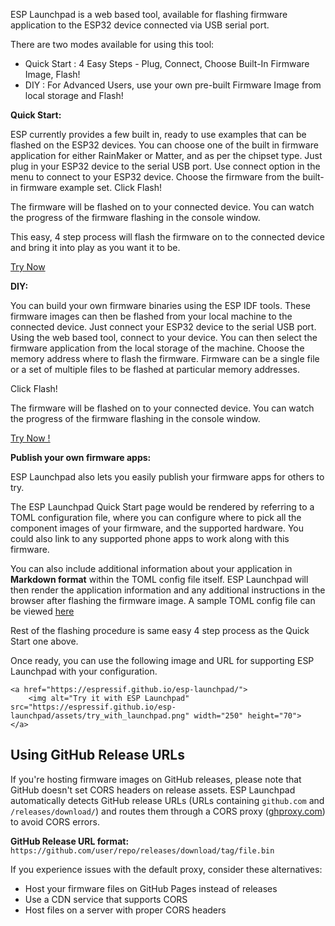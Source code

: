 ESP Launchpad is a web based tool, available for flashing firmware application to the ESP32 device connected via USB serial port.

There are two modes available for using this tool:
- Quick Start : 4 Easy Steps - Plug, Connect, Choose Built-In Firmware Image, Flash!
- DIY : For Advanced Users, use your own pre-built Firmware Image from local storage and Flash!


**Quick Start:**

ESP currently provides a few built in, ready to use examples that can be flashed on the ESP32 devices. You can choose one of the built in firmware application for either RainMaker or Matter, and as per the chipset type. Just plug in your ESP32 device to the serial USB port. Use connect option in the menu to connect to your ESP32 device. Choose the firmware from the built-in firmware example set. Click Flash!

The firmware will be flashed on to your connected device. You can watch the progress of the firmware flashing in the console window.

This easy, 4 step process will flash the firmware on to the connected device and bring it into play as you want it to be.

[Try Now](https://espressif.github.io/esp-launchpad/)

**DIY:**

You can build your own firmware binaries using the ESP IDF tools. These firmware images can then be flashed from your local machine to the connected device. Just connect your ESP32 device to the serial USB port. Using the web based tool, connect to your device. You can then select the firmware application from the local storage of the machine. Choose the memory address where to flash the firmware. Firmware can be a single file or a set of
multiple files to be flashed at particular memory addresses.

Click Flash!

The firmware will be flashed on to your connected device. You can watch the progress of the firmware flashing in the console window.

[Try Now !](https://espressif.github.io/esp-launchpad/)



**Publish your own firmware apps:**

ESP Launchpad also lets you easily publish your firmware apps for others to try.

The ESP Launchpad Quick Start page would be rendered by referring to a TOML configuration file, where you can configure where to pick all the component images of your firmware, and the supported hardware. You could also link to any supported phone apps to work along with this firmware.

You can also include additional information about your application in **Markdown format** within the TOML config file itself. ESP Launchpad will then render the application information and any additional instructions in the browser after flashing the firmware image. A sample TOML config file can be viewed [here](https://github.com/espressif/esp-launchpad/blob/main/config/config.toml)

Rest of the flashing procedure is same easy 4 step process as the Quick Start one above.

Once ready, you can use the following image and URL for supporting ESP Launchpad with your configuration.

```
<a href="https://espressif.github.io/esp-launchpad/">
    <img alt="Try it with ESP Launchpad" src="https://espressif.github.io/esp-launchpad/assets/try_with_launchpad.png" width="250" height="70">
</a>
```

## Using GitHub Release URLs

If you're hosting firmware images on GitHub releases, please note that GitHub doesn't set CORS headers on release assets. ESP Launchpad automatically detects GitHub release URLs (URLs containing `github.com` and `/releases/download/`) and routes them through a CORS proxy ([ghproxy.com](https://ghproxy.com)) to avoid CORS errors.

**GitHub Release URL format:** `https://github.com/user/repo/releases/download/tag/file.bin`

If you experience issues with the default proxy, consider these alternatives:
- Host your firmware files on GitHub Pages instead of releases
- Use a CDN service that supports CORS
- Host files on a server with proper CORS headers